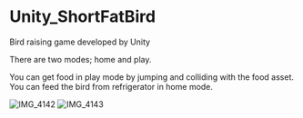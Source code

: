 # Unity_ShortFatBird

Bird raising game developed by Unity

There are two modes; home and play.

You can get food in play mode by jumping and colliding with the food asset.
You can feed the bird from refrigerator in home mode.

![IMG_4142](https://user-images.githubusercontent.com/57395765/115537965-56ece980-a2d6-11eb-801b-09cf002d6230.JPG)
![IMG_4143](https://user-images.githubusercontent.com/57395765/115537978-5a807080-a2d6-11eb-8af2-99d3555d2092.JPG)
